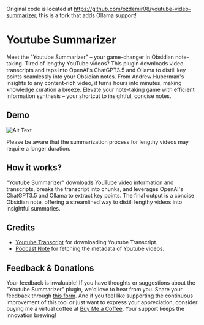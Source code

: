 Original code is located at https://github.com/ozdemir08/youtube-video-summarizer, this is a fork that adds Ollama support!

# Youtube Summarizer

Meet the "Youtube Summarizer" – your game-changer in Obsidian note-taking. Tired
of lengthy YouTube videos? This plugin downloads video transcripts and taps into
OpenAI's ChatGPT3.5 and Ollama to distill key points seamlessly into your Obsidian notes.
From Andrew Huberman's insights to any content-rich video, it turns hours into
minutes, making knowledge curation a breeze. Elevate your note-taking game with
efficient information synthesis – your shortcut to insightful, concise notes.

## Demo

![Alt Text](demo/demo.gif)

Please be aware that the summarization process for lengthy videos may require a
longer duration.

## How it works?

"Youtube Summarizer" downloads YouTube video information and transcripts, breaks
the transcript into chunks, and leverages OpenAI's ChatGPT3.5 and Ollama to extract key
points. The final output is a concise Obsidian note, offering a streamlined way
to distill lengthy videos into insightful summaries.

## Credits

-   [Youtube Transcript](https://www.npmjs.com/package/youtube-transcript) for
    downloading Youtube Transcript.
-   [Podcast Note](https://github.com/marcjulianschwarz/obsidian-podcast-note) for
    fetching the metadata of Youtube videos.

## Feedback & Donations

Your feedback is invaluable! If you have thoughts or suggestions about the
"Youtube Summarizer" plugin, we'd love to hear from you. Share your feedback
through [this form](https://forms.gle/Fc2nzWHdmydvRmycA). And if you feel like
supporting the continuous improvement of this tool or just want to express your
appreciation, consider buying me a virtual coffee at [Buy Me a
Coffee](https://www.buymeacoffee.com/mehmetozdemir). Your support keeps the
innovation brewing!
